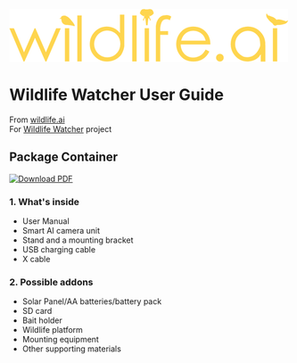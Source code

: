 ![Alt text](../../images/wildlife-ai-logo.png)

# Wildlife Watcher User Guide

From [wildlife.ai](https://wildlife.ai/)  
For [Wildlife Watcher](https://wildlife.ai/projects/wildlife-watcher/) project

## Package Container

[![Download PDF](https://img.shields.io/badge/Download-PDF-blue)](../pdf/wildlife_watcher_user_guide_package_container.pdf)

### 1. What's inside

- User Manual
- Smart AI camera unit
- Stand and a mounting bracket
- USB charging cable
- X cable

### 2. Possible addons

- Solar Panel/AA batteries/battery pack  
- SD card  
- Bait holder  
- Wildlife platform  
- Mounting equipment  
- Other supporting materials  
